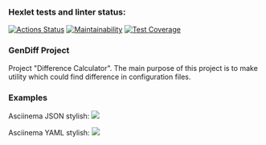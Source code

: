 ### Hexlet tests and linter status:
[![Actions Status](https://github.com/SaldFjjHalsDj/frontend-project-46/actions/workflows/hexlet-check.yml/badge.svg)](https://github.com/SaldFjjHalsDj/frontend-project-46/actions)
[![Maintainability](https://api.codeclimate.com/v1/badges/5f78a9887bbee8f0415b/maintainability)](https://codeclimate.com/github/SaldFjjHalsDj/frontend-project-46/maintainability)
[![Test Coverage](https://api.codeclimate.com/v1/badges/5f78a9887bbee8f0415b/test_coverage)](https://codeclimate.com/github/SaldFjjHalsDj/frontend-project-46/test_coverage)

### GenDiff Project

Project "Difference Calculator". The main purpose of this project is to make utility which could find difference in configuration files.

### Examples

Asciinema JSON stylish:
<a href="https://asciinema.org/a/hVKNKxnmfgvWsJLm8NhwKFtie" target="_blank"><img src="https://asciinema.org/a/hVKNKxnmfgvWsJLm8NhwKFtie.svg" /></a>

Asciinema YAML stylish:
<a href="https://asciinema.org/a/EViy4K55Ny2bfJ8piCoTOW52z" target="_blank"><img src="https://asciinema.org/a/EViy4K55Ny2bfJ8piCoTOW52z.svg" /></a>